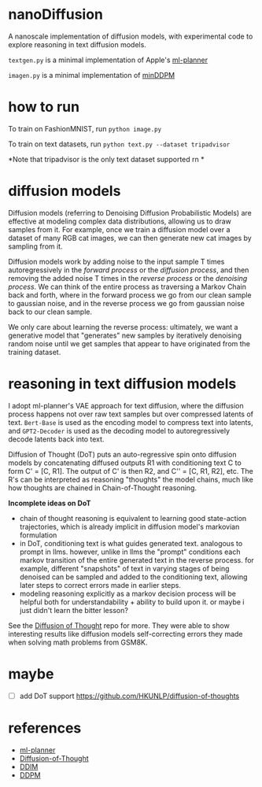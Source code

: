 # nanoDiffusion 

A nanoscale implementation of diffusion models, with experimental code to explore reasoning in text diffusion models.

```textgen.py``` is a minimal implementation of Apple's [ml-planner](https://github.com/apple/ml-planner?tab=readme-ov-file)

```imagen.py``` is a minimal implementation of [minDDPM](https://github.com/aleksandrinvictor/minDDPM)  

# how to run

To train on FashionMNIST, run ```python image.py```

To train on text datasets, run ```python text.py --dataset tripadvisor``` 

*Note that tripadvisor is the only text dataset supported rn *

# diffusion models

Diffusion models (referring to Denoising Diffusion Probabilistic Models) are effective at modeling complex data distributions, allowing us to draw samples from it. For example, once we train a diffusion model over a dataset of many RGB cat images, we can then generate new cat images by sampling from it. 

Diffusion models work by adding noise to the input sample T times autoregressively in the *forward process* or the *diffusion process*, and then removing the added noise T times in the *reverse process* or the *denoising process*. We can think of the entire process as traversing a Markov Chain back and forth, where in the forward process we go from our clean sample to gaussian noise, and in the reverse process we go from gaussian noise back to our clean sample. 

We only care about learning the reverse process: ultimately, we want a generative model that "generates" new samples by iteratively denoising random noise until we get samples that appear to have originated from the training dataset.

# reasoning in text diffusion models

I adopt ml-planner's VAE approach for text diffusion, where the diffusion process happens not over raw text samples but over compressed latents of text. ```Bert-Base``` is used as the encoding model to compress text into latents, and ```GPT2-Decoder``` is used as the decoding model to autoregressively decode latents back into text.

Diffusion of Thought (DoT) puts an auto-regressive spin onto diffusion models by concatenating diffused outputs R1 with conditioning text C to form C' = [C, R1]. The output of C' is then R2, and C'' = [C, R1, R2], etc. The R's can be interpreted as reasoning "thoughts" the model chains, much like how thoughts are chained in Chain-of-Thought reasoning. 

**Incomplete ideas on DoT**
- chain of thought reasoning is equivalent to learning good state-action trajectories, which is already implicit in diffusion model's markovian formulation
- in DoT, conditioning text is what guides generated text. analogous to prompt in llms. however, unlike in llms the "prompt" conditions each markov transition of the entire generated text in the reverse process. for example, different "snapshots" of text in varying stages of being denoised can be sampled and added to the conditioning text, allowing later steps to correct errors made in earlier steps. 
- modeling reasoning explicitly as a markov decision process will be helpful both for understandability + ability to build upon it. or maybe i just didn't learn the bitter lesson?  

See the [Diffusion of Thought](https://github.com/HKUNLP/diffusion-of-thoughts) repo for more. They were able to show interesting results like diffusion models self-correcting errors they made when solving math problems from GSM8K.   

# maybe

- [ ] add DoT support https://github.com/HKUNLP/diffusion-of-thoughts

# references
- [ml-planner](https://arxiv.org/abs/2306.02531)
- [Diffusion-of-Thought](https://arxiv.org/abs/2402.07754)
- [DDIM](https://arxiv.org/abs/2010.02502) 
- [DDPM](https://arxiv.org/abs/2006.11239)




